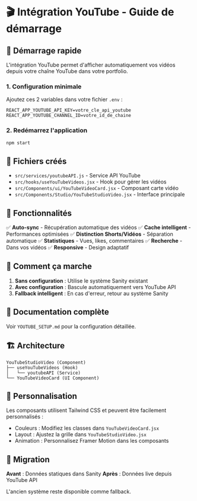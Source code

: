 # 🎬 Intégration YouTube - Guide de démarrage

## 🚀 Démarrage rapide

L'intégration YouTube permet d'afficher automatiquement vos vidéos depuis votre chaîne YouTube dans votre portfolio.

### 1. Configuration minimale

Ajoutez ces 2 variables dans votre fichier `.env` :

```env
REACT_APP_YOUTUBE_API_KEY=votre_cle_api_youtube
REACT_APP_YOUTUBE_CHANNEL_ID=votre_id_de_chaine
```

### 2. Redémarrez l'application

```bash
npm start
```

## 📁 Fichiers créés

- `src/services/youtubeAPI.js` - Service API YouTube
- `src/hooks/useYouTubeVideos.jsx` - Hook pour gérer les vidéos
- `src/Components/ui/YouTubeVideoCard.jsx` - Composant carte vidéo
- `src/Components/Studio/YouTubeStudioVideo.jsx` - Interface principale

## 🔧 Fonctionnalités

✅ **Auto-sync** - Récupération automatique des vidéos
✅ **Cache intelligent** - Performances optimisées
✅ **Distinction Shorts/Vidéos** - Séparation automatique
✅ **Statistiques** - Vues, likes, commentaires
✅ **Recherche** - Dans vos vidéos
✅ **Responsive** - Design adaptatif

## 🎯 Comment ça marche

1. **Sans configuration** : Utilise le système Sanity existant
2. **Avec configuration** : Bascule automatiquement vers YouTube API
3. **Fallback intelligent** : En cas d'erreur, retour au système Sanity

## 📖 Documentation complète

Voir `YOUTUBE_SETUP.md` pour la configuration détaillée.

## 🏗️ Architecture

```
YouTubeStudioVideo (Component)
├── useYouTubeVideos (Hook)
│   └── youtubeAPI (Service)
└── YouTubeVideoCard (UI Component)
```

## 🎨 Personnalisation

Les composants utilisent Tailwind CSS et peuvent être facilement personnalisés :

- Couleurs : Modifiez les classes dans `YouTubeVideoCard.jsx`
- Layout : Ajustez la grille dans `YouTubeStudioVideo.jsx`
- Animation : Personnalisez Framer Motion dans les composants

## 🔄 Migration

**Avant** : Données statiques dans Sanity
**Après** : Données live depuis YouTube API

L'ancien système reste disponible comme fallback. 